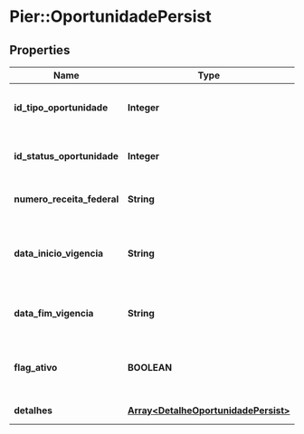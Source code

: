 # Pier::OportunidadePersist

## Properties
Name | Type | Description | Notes
------------ | ------------- | ------------- | -------------
**id_tipo_oportunidade** | **Integer** | C\u00F3digo identificador do tipo oportunidade | 
**id_status_oportunidade** | **Integer** | C\u00F3digo identificador do status oportunidade | 
**numero_receita_federal** | **String** | N\u00FAmero receita federal do cliente | 
**data_inicio_vigencia** | **String** | Date de in\u00EDcio da vig\u00EAncia da oportunidade | 
**data_fim_vigencia** | **String** | Data do fim da vig\u00EAncia da oportunidade | 
**flag_ativo** | **BOOLEAN** | Atributo que indica se a oportunidade est\u00E1 ativa | 
**detalhes** | [**Array&lt;DetalheOportunidadePersist&gt;**](DetalheOportunidadePersist.md) | Lista de detalhes | 



